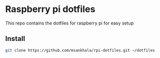 # Raspberry pi dotfiles

This repo contains the dotfiles for raspberry pi for easy setup

## Install

```bash
git clone https://github.com/msankhala/rpi-dotfiles.git ~/dotfiles
```
